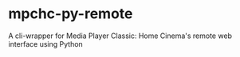 # mpchc-py-remote
A cli-wrapper for Media Player Classic: Home Cinema's remote web interface using Python
